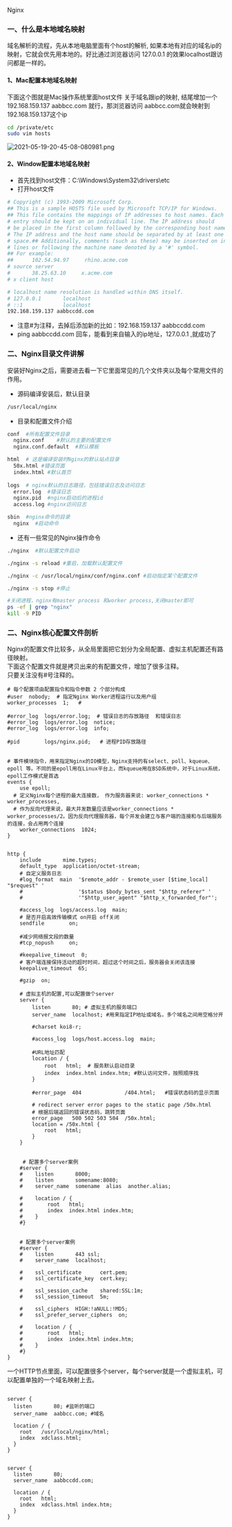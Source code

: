 Nginx
<a name="Lf039"></a>
### 一、什么是本地域名映射 
域名解析的流程，先从本地电脑里面有个host的解析, 如果本地有对应的域名ip的映射，它就会优先用本地的。好比通过浏览器访问 127.0.0.1 的效果localhost跟访问都是一样的。
<a name="AbHNr"></a>
#### 1、Mac配置本地域名映射
下面这个图就是Mac操作系统里面host文件 关于域名跟ip的映射, 结尾增加一个<br />192.168.159.137 aabbcc.com 就行，那浏览器访问 aabbcc.com就会映射到 192.168.159.137这个ip
```bash
cd /private/etc
sudo vim hosts
```
![2021-05-19-20-45-08-080981.png](https://cdn.nlark.com/yuque/0/2021/png/396745/1621428319686-c938cb89-d977-4036-aa7b-a83abb7a6922.png#clientId=u00b31eff-74f8-4&from=ui&id=u0b099b9c&originHeight=856&originWidth=1080&originalType=binary&size=220986&status=done&style=none&taskId=u25c6e1a0-0963-41d9-8ce9-5b2ae8a36ca)
<a name="r1Qrq"></a>
#### 2、Window配置本地域名映射

- 首先找到host文件：C:\Windows\System32\drivers\etc
- 打开host文件
```bash
# Copyright (c) 1993-2009 Microsoft Corp.
## This is a sample HOSTS file used by Microsoft TCP/IP for Windows.
## This file contains the mappings of IP addresses to host names. Each
# entry should be kept on an individual line. The IP address should
# be placed in the first column followed by the corresponding host name.
# The IP address and the host name should be separated by at least one
# space.## Additionally, comments (such as these) may be inserted on individual
# lines or following the machine name denoted by a '#' symbol.
## For example:
##      102.54.94.97     rhino.acme.com          
# source server
#       38.25.63.10     x.acme.com 
# x client host

# localhost name resolution is handled within DNS itself.
# 127.0.0.1       localhost
# ::1             localhost
192.168.159.137 aabbccdd.com
```

- 注意#为注释，去掉后添加新的比如：192.168.159.137 aabbccdd.com
- ping aabbccdd.com 回车，能看到来自输入的ip地址，127.0.0.1 ,就成功了
<a name="s3igC"></a>
### 二、Nginx目录文件讲解 
安装好Nginx之后，需要进去看一下它里面常见的几个文件夹以及每个常用文件的作用。

- 源码编译安装后，默认目录
```bash
/usr/local/nginx
```

- 目录和配置文件介绍
```bash
conf  #所有配置文件目录
  nginx.conf    #默认的主要的配置文件
  nginx.conf.default  #默认模板

html  # 这是编译安装时Nginx的默认站点目录
  50x.html #错误页面
  index.html #默认首页
  
logs  # nginx默认的日志路径，包括错误日志及访问日志
  error.log  #错误日志
  nginx.pid  #nginx启动后的进程id
  access.log #nginx访问日志

sbin  #nginx命令的目录
  nginx  #启动命令
```

- 还有一些常见的Nginx操作命令
```bash
./nginx  #默认配置文件启动

./nginx -s reload #重启，加载默认配置文件

./nginx -c /usr/local/nginx/conf/nginx.conf #启动指定某个配置文件

./nginx -s stop #停止

#关闭进程，nginx有master process 和worker process,关闭master即可
ps -ef | grep "nginx" 
kill -9 PID
```
<a name="EAwna"></a>
### 二、Nginx核心配置文件剖析 
Nginx的配置文件比较多，从全局里面把它划分为全局配置、虚拟主机配置还有路径映射。<br />下面这个配置文件就是拷贝出来的有配置文件，增加了很多注释。<br />只要关注没有#号注释的。
```nginx
# 每个配置项由配置指令和指令参数 2 个部分构成
#user  nobody;  # 指定Nginx Worker进程运行以及用户组
worker_processes  1;   # 

#error_log  logs/error.log;  # 错误日志的存放路径  和错误日志
#error_log  logs/error.log  notice;
#error_log  logs/error.log  info;

#pid        logs/nginx.pid;   # 进程PID存放路径


# 事件模块指令，用来指定Nginx的IO模型，Nginx支持的有select、poll、kqueue、epoll 等。不同的是epoll用在Linux平台上，而kqueue用在BSD系统中，对于Linux系统，epoll工作模式是首选
events { 
    use epoll;
  # 定义Nginx每个进程的最大连接数， 作为服务器来说: worker_connections * worker_processes,
  # 作为反向代理来说，最大并发数量应该是worker_connections * worker_processes/2。因为反向代理服务器，每个并发会建立与客户端的连接和与后端服务的连接，会占用两个连接
    worker_connections  1024; 
}


http {
    include       mime.types;
    default_type  application/octet-stream;
    # 自定义服务日志
    #log_format  main  '$remote_addr - $remote_user [$time_local] "$request" '
    #                  '$status $body_bytes_sent "$http_referer" '
    #                  '"$http_user_agent" "$http_x_forwarded_for"';

    #access_log  logs/access.log  main;
    # 是否开启高效传输模式 on开启 off关闭
    sendfile        on;
    
    #减少网络报文段的数量
    #tcp_nopush     on;

    #keepalive_timeout  0;
    # 客户端连接保持活动的超时时间，超过这个时间之后，服务器会关闭该连接
    keepalive_timeout  65;

    #gzip  on;
    
    # 虚拟主机的配置,可以配置做个server
    server {
        listen       80; # 虚拟主机的服务端口
        server_name  localhost; #用来指定IP地址或域名，多个域名之间用空格分开

        #charset koi8-r;

        #access_log  logs/host.access.log  main;

        #URL地址匹配
        location / {
            root   html;  # 服务默认启动目录
            index  index.html index.htm; #默认访问文件，按照顺序找
        }

        #error_page  404              /404.html;   #错误状态码的显示页面

        # redirect server error pages to the static page /50x.html
        # 根据后端返回的错误状态码，跳转页面
        error_page   500 502 503 504  /50x.html;
        location = /50x.html {
            root   html;
        }
    }


     # 配置多个server案例
    #server {
    #    listen       8000;
    #    listen       somename:8080;
    #    server_name  somename  alias  another.alias;

    #    location / {
    #        root   html;
    #        index  index.html index.htm;
    #    }
    #}


    # 配置多个server案例  
    #server {
    #    listen       443 ssl;
    #    server_name  localhost;

    #    ssl_certificate      cert.pem;
    #    ssl_certificate_key  cert.key;

    #    ssl_session_cache    shared:SSL:1m;
    #    ssl_session_timeout  5m;

    #    ssl_ciphers  HIGH:!aNULL:!MD5;
    #    ssl_prefer_server_ciphers  on;

    #    location / {
    #        root   html;
    #        index  index.html index.htm;
    #    }
    #}
}
```
一个HTTP节点里面，可以配置很多个server，每个server就是一个虚拟主机，可以配置单独的一个域名映射上去。
```nginx

server {
  listen       80; #监听的端口
  server_name  aabbcc.com; #域名

  location / {
    root   /usr/local/nginx/html;
    index  xdclass.html;
  }
}


server {
  listen       80;
  server_name  aabbccdd.com;

  location / {
    root   html;
    index  xdclass.html index.htm;
  }
}
```
